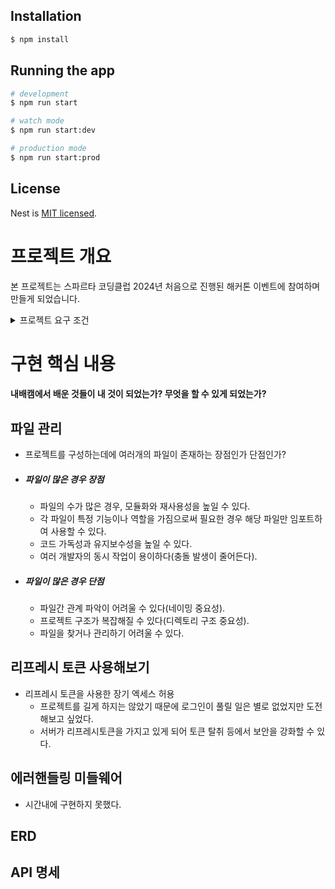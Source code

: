 ## Installation

```bash
$ npm install
```

## Running the app

```bash
# development
$ npm run start

# watch mode
$ npm run start:dev

# production mode
$ npm run start:prod
```

## License

Nest is [MIT licensed](LICENSE).

# 프로젝트 개요

본 프로젝트는 스파르타 코딩클럽 2024년 처음으로 진행된 해커톤 이벤트에 참여하며 만들게 되었습니다.

<details> <summary>프로젝트 요구 조건</summary> 
<div markdown="1"> 
<h3>타임어택 과제 목표</h3>
<ul>
	<li>1. Nest.Js를 사용하여 RESTFull API를 만들어 회원가입 및 로그인 기능을 구현</li>
	<li>2. ORM을 사용하여 데이터베이스와 상호 작용</li>
	<li>3. Passport 및 JWT를 사용하여 인증 구현</li>
	<li>4. 에러 핸들링 및 보안 고려</li>
</ul>
<h3>요구 조건</h3>
<ul>
	<li>1. 프로젝트 설정:</li>
			<ul>
			<ol>Nest.js 프로젝트 생성</ol>
			<ol>선호하는 ORM 설정 및 모델 작성</ol>
			<ol>JWT 모듈 설치 및 설정</ol>
			</ul>
			
	<li>2. 회원가입 API 구현:</li>
				<ul>
			<ol>사용자 모델 정의 및 데이터베이스에 저장</ol>
			<ol>유효성 검사를 통한 데이터 입력 확인(이메일, 비밀번호, 이름, 전화번호)</ol>
			<ol>비밀번호 암호화</ol>
			</ul>
	<li>3. 로그인 API구현(유효성 검사 및 JWT 토큰 발급)</li>
	<li>4. 인증 미들웨어(accessToken, refreshToken)</li>
	<li>5. 에러 핸들링 및 보안 강화</li>
	<li>참고사항</li>
		<ul>
		  <li>TypeScript를 사용하여 코드 작성</li>
		  <li>Nest.js CLI를 활용하여 모듈, 서비스, 컨트롤러를 생성</li>
		  <li>필요한 의존성은npm 또는 yarn을 통해 설치</li>
		  <li>데이터베이스 선택은 자유-MySQL</li>
		  <li>API 문서Swagger</li>
		</ul>
	<li></li>
</ul>
<h3>조건(필수)</h3>
<ul>
  <li>인터페이스, 비즈니스 로직, 영속성 관리에 따라 책임과 역할을 적절히 나누었다.</li>
  <li>에러 핸들링을 고려해야 한다. 사용자가 어떤 행동을 하든 404, 500 페이지를 보는 일은 없어야 한다.</li>
</ul>
</div> </details>

# 구현 핵심 내용

#### 내배캠에서 배운 것들이 내 것이 되었는가? 무엇을 할 수 있게 되었는가?

## 파일 관리

- 프로젝트를 구성하는데에 여러개의 파일이 존재하는 장점인가 단점인가?
- ##### 파일이 많은 경우 장점
  - 파일의 수가 많은 경우, 모듈화와 재사용성을 높일 수 있다.
  - 각 파일이 특정 기능이나 역할을 가짐으로써 필요한 경우 해당 파일만 임포트하여 사용할 수 있다.
  - 코드 가독성과 유지보수성을 높일 수 있다.
  - 여러 개발자의 동시 작업이 용이하다(충돌 발생이 줄어든다).
- ##### 파일이 많은 경우 단점
  - 파일간 관계 파악이 어려울 수 있다(네이밍 중요성).
  - 프로젝트 구조가 복잡해질 수 있다(디렉토리 구조 중요성).
  - 파일을 찾거나 관리하기 어려울 수 있다.

## 리프레시 토큰 사용해보기

- 리프레시 토큰을 사용한 장기 엑세스 허용
  - 프로젝트를 길게 하지는 않았기 때문에 로그인이 풀릴 일은 별로 없었지만 도전해보고 싶었다.
  - 서버가 리프레시토큰을 가지고 있게 되어 토큰 탈취 등에서 보안을 강화할 수 있다.

## 에러핸들링 미들웨어

- 시간내에 구현하지 못했다.

## ERD

## API 명세
